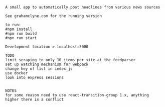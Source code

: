     A small app to automatically post headlines from various news sources
    
    See grahamclyne.com for the running version

    to run: 
    #npm install
    #npm run build
    #npn run start

    Development location-> localhost:3000

    TODO
    limit scraping to only 10 items per site at the feedparser
    set up watching mechanism for webpack
    change key of list in index.js
    use docker
    look into express sessions


    NOTES
    for some reason need to use react-transition-group 1.x, anything higher there is a conflict
